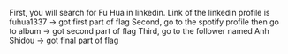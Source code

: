 First, you will search for Fu Hua in linkedin. Link of the linkedin profile is fuhua1337 -> got first part of flag
Second, go to the spotify profile then go to album -> got second part of flag
Third, go to the follower named Anh Shidou -> got final part of flag
